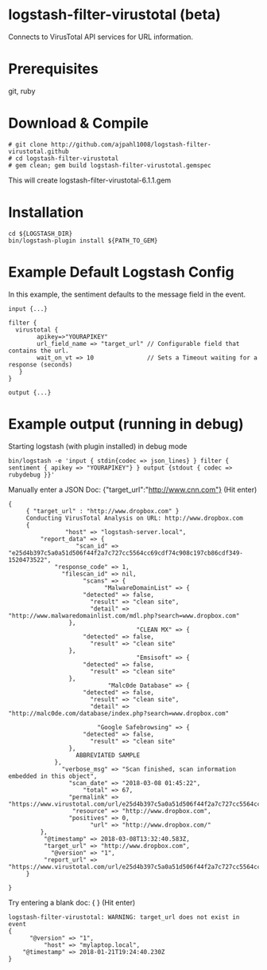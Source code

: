 # logstash-filter-virustotal (beta)
Connects to VirusTotal API services for URL information.

# Prerequisites
git, ruby

# Download & Compile
```
# git clone http://github.com/ajpahl1008/logstash-filter-virustotal.github
# cd logstash-filter-virustotal
# gem clean; gem build logstash-filter-virustotal.gemspec
```
This will create logstash-filter-virustotal-6.1.1.gem

# Installation
```
cd ${LOGSTASH_DIR}
bin/logstash-plugin install ${PATH_TO_GEM}
```

# Example Default Logstash Config
In this example, the sentiment defaults to the message field in the event.
```
input {...}

filter {
  virustotal { 
        apikey=>"YOURAPIKEY"
        url_field_name => "target_url" // Configurable field that contains the url.
        wait_on_vt => 10               // Sets a Timeout waiting for a response (seconds)
   }
}

output {...}
```

# Example output (running in debug)
Starting logstash (with plugin installed) in debug mode
```
bin/logstash -e 'input { stdin{codec => json_lines} } filter { sentiment { apikey => "YOURAPIKEY"} } output {stdout { codec => rubydebug }}'
```
Manually enter a JSON Doc: {"target_url":"http://www.cnn.com"} (Hit enter)
```
{
     { "target_url" : "http://www.dropbox.com" }            
     Conducting VirusTotal Analysis on URL: http://www.dropbox.com
     {
                "host" => "logstash-server.local",
         "report_data" => {
                   "scan_id" => "e25d4b397c5a0a51d506f44f2a7c727cc5564cc69cdf74c908c197cb86cdf349-1520473522",
             "response_code" => 1,
               "filescan_id" => nil,
                     "scans" => {
                           "MalwareDomainList" => {
                     "detected" => false,
                       "result" => "clean site",
                       "detail" => "http://www.malwaredomainlist.com/mdl.php?search=www.dropbox.com"
                 },
                                    "CLEAN MX" => {
                     "detected" => false,
                       "result" => "clean site"
                 },
                                    "Emsisoft" => {
                     "detected" => false,
                       "result" => "clean site"
                 },
                            "Malc0de Database" => {
                     "detected" => false,
                       "result" => "clean site",
                       "detail" => "http://malc0de.com/database/index.php?search=www.dropbox.com"
                 
                         "Google Safebrowsing" => {
                     "detected" => false,
                       "result" => "clean site"
                 },
                   ABBREVIATED SAMPLE
             },
               "verbose_msg" => "Scan finished, scan information embedded in this object",
                 "scan_date" => "2018-03-08 01:45:22",
                     "total" => 67,
                 "permalink" => "https://www.virustotal.com/url/e25d4b397c5a0a51d506f44f2a7c727cc5564cc69cdf74c908c197cb86cdf349/analysis/1520473522/",
                  "resource" => "http://www.dropbox.com",
                 "positives" => 0,
                       "url" => "http://www.dropbox.com/"
         },
          "@timestamp" => 2018-03-08T13:32:40.583Z,
          "target_url" => "http://www.dropbox.com",
            "@version" => "1",
          "report_url" => "https://www.virustotal.com/url/e25d4b397c5a0a51d506f44f2a7c727cc5564cc69cdf74c908c197cb86cdf349/analysis/1520473522/"
     }

}

```

Try entering a blank doc: { } (Hit enter)
```
logstash-filter-virustotal: WARNING: target_url does not exist in event
{
      "@version" => "1",
          "host" => "mylaptop.local",
    "@timestamp" => 2018-01-21T19:24:40.230Z
}
```
